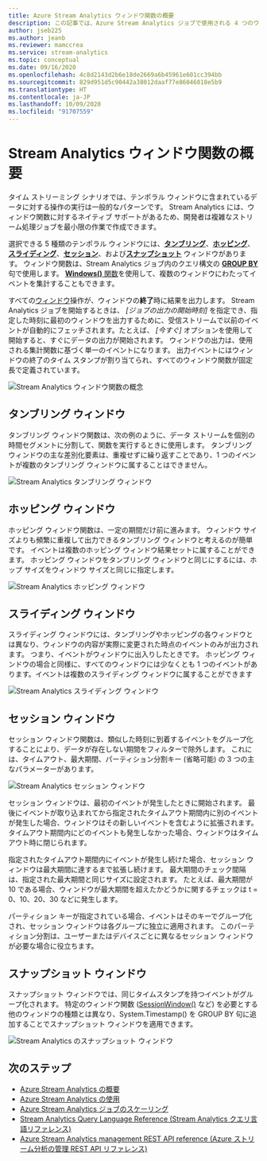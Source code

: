 ```yaml
---
title: Azure Stream Analytics ウィンドウ関数の概要
description: この記事では、Azure Stream Analytics ジョブで使用される 4 つのウィンドウ関数 (タンブリング、ホッピング、スライディング、セッション) について説明します。
author: jseb225
ms.author: jeanb
ms.reviewer: mamccrea
ms.service: stream-analytics
ms.topic: conceptual
ms.date: 09/16/2020
ms.openlocfilehash: 4c8d2143d2b6e18de2669a6b45961e601cc394bb
ms.sourcegitcommit: 829d951d5c90442a38012daaf77e86046018e5b9
ms.translationtype: HT
ms.contentlocale: ja-JP
ms.lasthandoff: 10/09/2020
ms.locfileid: "91707559"
---
```

# <a name="introduction-to-stream-analytics-windowing-functions"></a>Stream Analytics ウィンドウ関数の概要

タイム ストリーミング シナリオでは、テンポラル ウィンドウに含まれているデータに対する操作の実行は一般的なパターンです。 Stream Analytics には、ウィンドウ関数に対するネイティブ サポートがあるため、開発者は複雑なストリーム処理ジョブを最小限の作業で作成できます。

選択できる 5 種類のテンポラル ウィンドウには、[**タンブリング**](https://docs.microsoft.com/stream-analytics-query/tumbling-window-azure-stream-analytics)、[**ホッピング**](https://docs.microsoft.com/stream-analytics-query/hopping-window-azure-stream-analytics)、[**スライディング**](https://docs.microsoft.com/stream-analytics-query/sliding-window-azure-stream-analytics)、[**セッション**](https://docs.microsoft.com/stream-analytics-query/session-window-azure-stream-analytics)、および[**スナップショット**](https://docs.microsoft.com/stream-analytics-query/snapshot-window-azure-stream-analytics) ウィンドウがあります。  ウィンドウ関数は、Stream Analytics ジョブ内のクエリ構文の [**GROUP BY**](https://docs.microsoft.com/stream-analytics-query/group-by-azure-stream-analytics) 句で使用します。 [**Windows()** 関数](https://docs.microsoft.com/stream-analytics-query/windows-azure-stream-analytics)を使用して、複数のウィンドウにわたってイベントを集計することもできます。

すべての[ウィンドウ](https://docs.microsoft.com/stream-analytics-query/windowing-azure-stream-analytics)操作が、ウィンドウの**終了**時に結果を出力します。 Stream Analytics ジョブを開始するときは、 *[ジョブの出力の開始時刻]* を指定でき、指定した時刻に最初のウィンドウを出力するために、受信ストリームで以前のイベントが自動的にフェッチされます。たとえば、 *[今すぐ]* オプションを使用して開始すると、すぐにデータの出力が開始されます。 ウィンドウの出力は、使用される集計関数に基づく単一のイベントになります。 出力イベントにはウィンドウの終了のタイム スタンプが割り当てられ、すべてのウィンドウ関数が固定長で定義されています。 

![Stream Analytics ウィンドウ関数の概念](media/stream-analytics-window-functions/stream-analytics-window-functions-conceptual.png)

## <a name="tumbling-window"></a>タンブリング ウィンドウ
タンブリング ウィンドウ関数は、次の例のように、データ ストリームを個別の時間セグメントに分割して、関数を実行するときに使用します。 タンブリング ウィンドウの主な差別化要素は、重複せずに繰り返すことであり、1 つのイベントが複数のタンブリング ウィンドウに属することはできません。

![Stream Analytics タンブリング ウィンドウ](media/stream-analytics-window-functions/stream-analytics-window-functions-tumbling-intro.png)

## <a name="hopping-window"></a>ホッピング ウィンドウ
ホッピング ウィンドウ関数は、一定の期間だけ前に進みます。 ウィンドウ サイズよりも頻繁に重複して出力できるタンブリング ウィンドウと考えるのが簡単です。 イベントは複数のホッピング ウィンドウ結果セットに属することができます。 ホッピング ウィンドウをタンブリング ウィンドウと同じにするには、ホップ サイズをウィンドウ サイズと同じに指定します。 

![Stream Analytics ホッピング ウィンドウ](media/stream-analytics-window-functions/stream-analytics-window-functions-hopping-intro.png)

## <a name="sliding-window"></a>スライディング ウィンドウ

スライディング ウィンドウには、タンブリングやホッピングの各ウィンドウとは異なり、ウィンドウの内容が実際に変更された時点のイベントのみが出力されます。 つまり、イベントがウィンドウに出入りしたときです。 ホッピング ウィンドウの場合と同様に、すべてのウィンドウには少なくとも 1 つのイベントがあります。イベントは複数のスライディング ウィンドウに属することができます

![Stream Analytics スライディング ウィンドウ](media/stream-analytics-window-functions/stream-analytics-window-functions-sliding-intro.png)

## <a name="session-window"></a>セッション ウィンドウ
セッション ウィンドウ関数は、類似した時刻に到着するイベントをグループ化することにより、データが存在しない期間をフィルターで除外します。 これには、タイムアウト、最大期間、パーティション分割キー (省略可能) の 3 つの主なパラメーターがあります。

![Stream Analytics セッション ウィンドウ](media/stream-analytics-window-functions/stream-analytics-window-functions-session-intro.png)

セッション ウィンドウは、最初のイベントが発生したときに開始されます。 最後にイベントが取り込まれてから指定されたタイムアウト期間内に別のイベントが発生した場合、ウィンドウはその新しいイベントを含むように拡張されます。 タイムアウト期間内にどのイベントも発生しなかった場合、ウィンドウはタイムアウト時に閉じられます。

指定されたタイムアウト期間内にイベントが発生し続けた場合、セッション ウィンドウは最大期間に達するまで拡張し続けます。 最大期間のチェック間隔は、指定された最大期間と同じサイズに設定されます。 たとえば、最大期間が 10 である場合、ウィンドウが最大期間を超えたかどうかに関するチェックは t = 0、10、20、30 などに発生します。

パーティション キーが指定されている場合、イベントはそのキーでグループ化され、セッション ウィンドウは各グループに独立に適用されます。 このパーティション分割は、ユーザーまたはデバイスごとに異なるセッション ウィンドウが必要な場合に役立ちます。

## <a name="snapshot-window"></a>スナップショット ウィンドウ

スナップショット ウィンドウでは、同じタイムスタンプを持つイベントがグループ化されます。 特定のウィンドウ関数 ([SessionWindow()](https://docs.microsoft.com/stream-analytics-query/session-window-azure-stream-analytics) など) を必要とする他のウィンドウの種類とは異なり、System.Timestamp() を GROUP BY 句に追加することでスナップショット ウィンドウを適用できます。

![Stream Analytics のスナップショット ウィンドウ](media/stream-analytics-window-functions/snapshot.png)

## <a name="next-steps"></a>次のステップ
* [Azure Stream Analytics の概要](stream-analytics-introduction.md)
* [Azure Stream Analytics の使用](stream-analytics-real-time-fraud-detection.md)
* [Azure Stream Analytics ジョブのスケーリング](stream-analytics-scale-jobs.md)
* [Stream Analytics Query Language Reference (Stream Analytics クエリ言語リファレンス)](https://docs.microsoft.com/stream-analytics-query/stream-analytics-query-language-reference)
* [Azure Stream Analytics management REST API reference (Azure ストリーム分析の管理 REST API リファレンス)](https://msdn.microsoft.com/library/azure/dn835031.aspx)

